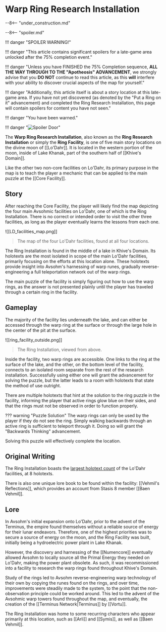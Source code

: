 # Warp Ring Research Installation

--8<-- "under_construction.md"

--8<-- "spoiler.md"

!!! danger "SPOILER WARNING!"

!!! danger "This article contains significant spoilers for a late-game area unlocked after the 75% completion event."

!!! danger "Unless you have FINISHED the 75% Completion sequence, **ALL THE WAY THROUGH TO THE "Apotheosis" ADVANCEMENT**, we strongly advise that you **DO NOT** continue to read this article, as this **will** interfere with your ability to discover crucial aspects of the map for yourself."

!!! danger "Additionally, this article itself is about a story location at this late-game area. If you have not yet discovered (as denoted by the "Put a Ring on it" advancement) and completed the Ring Research Installation, this page will contain spoilers for content you have not seen."

!!! danger "You have been warned."

!!! danger "![Spoiler Door](/assets/img/spoiler_door.png)"

The **Warp Ring Research Installation**, also known as the **Ring Research Installation** or simply the **Ring Facility**, is one of five main story locations on the divine moon of [[Lo'Dahr]]. It is located in the western portion of the moon, inside of Lake Khanak, part of the southern half of [[Khive's Domain]].

Like the other two non-core facilities on Lo'Dahr, its primary purpose in the map is to teach the player a mechanic that can be applied to the main puzzle at the [[Core Facility]]. 

## Story
After reaching the Core Facility, the player will likely find the map depicting the four main Avsohmic facilities on Lo'Dahr, one of which is the Ring Installation. There is no correct or intended order to visit the other three facilities, as long as the player eventually learns the lessons from each one. 

![[LD_facilities_map.png]]
> The map of the four Lo'Dahr facilities, found at all four locations.

The Ring Installation is found in the middle of a lake in Khive's Domain. Its holotexts are the most isolated in scope of the main Lo'Dahr facilities, primarily focusing on the efforts at this location alone. These holotexts provide insight into Avsohm's harnessing of warp runes, gradually reverse-engineering a full teleportation network out of the warp rings.

The main puzzle of the facility is simply figuring out how to use the warp rings, as the answer is not presented plainly until the player has traveled through a certain ring in the facility.

## Gameplay
The majority of the facility lies underneath the lake, and can either be accessed through the warp ring at the surface or through the large hole in the center of the pit at the surface.

![[ring_facility_outside.png]]
> The Ring Installation, viewed from above.

Inside the facility, two warp rings are accessible. One links to the ring at the surface of the lake, and the other, on the bottom level of the facility, connects to an isolated room separate from the rest of the research installation. Successfully using either one will grant the advancement for solving the puzzle, but the latter leads to a room with holotexts that state the method of use outright.

There are multiple holotexts that hint at the solution to the ring puzzle in the facility, informing the player that active rings glow blue on their sides, and that the rings must not be observed in order to function properly.

??? warning "Puzzle Solution"
    The warp rings can only be used by the player if they do not see the ring. Simply walking backwards through an active ring is sufficient to teleport through it. Doing so will grant the "Backwards Thinking" advancement.

Solving this puzzle will effectively complete the location.

## Original Writing
The Ring Installation boasts the [largest holotext count](/Story_and_Features/Holotexts/Post-75_Areas/Ring_Facility/) of the Lo'Dahr facilities, at 8 holotexts.

There is also one unique lore book to be found within the facility: [[Vehmil's Reflections]], which provides an account from Stasis 8 member [[Baen Vehmil]].

## Lore
In Avsohm's initial expansion onto Lo'Dahr, prior to the advent of the Terminus, the empire found themselves without a reliable source of energy for their lunar endeavors. Therefore, one of the highest priorities was to secure a source of energy on the moon, and the Ring Facility was built, initially being a hydroelectric power plant in Lake Khanak. 

However, the discovery and harnessing of the [[Numencore]] eventually allowed Avsohm to locally source all the Primal Energy they needed on Lo'Dahr, making the power plant obsolete. As such, it was recommissioned into a facility to research the warp rings found throughout Khive's Domain.

Study of the rings led to Avsohm reverse-engineering warp technology of their own by copying the runes found on the rings, and over time, improvements were steadily made to the system, to the point that the non-observation principle could be worked around. This led to the advent of the Avsohmic warp towers found throughout the map, and eventually, the creation of the [[Terminus Network|Terminus]] by [[Vortu]].

The Ring Installation was home to some recurring characters who appear primarily at this location, such as [[Arli]] and [[Symis]], as well as [[Baen Vehmil]].


